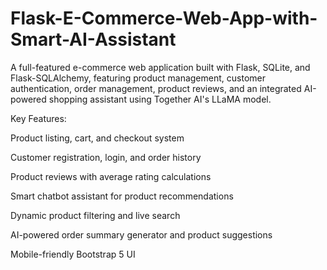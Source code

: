 # Flask-E-Commerce-Web-App-with-Smart-AI-Assistant
A full-featured e-commerce web application built with Flask, SQLite, and Flask-SQLAlchemy, featuring product management, customer authentication, order management, product reviews, and an integrated AI-powered shopping assistant using Together AI's LLaMA model.

Key Features:

Product listing, cart, and checkout system

Customer registration, login, and order history

Product reviews with average rating calculations

Smart chatbot assistant for product recommendations

Dynamic product filtering and live search

AI-powered order summary generator and product suggestions

Mobile-friendly Bootstrap 5 UI
